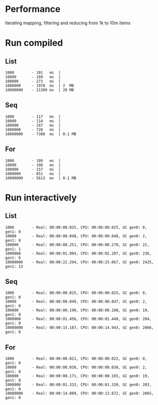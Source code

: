 Performance
===========

Iterating mapping, filtering and reducing from 1k to 10m items

# Run compiled

## List
    1000        - 101   ms  | 
    10000       - 189   ms  | 
    100000      - 273   ms  | 
    1000000     - 1978  ms  | 2  MB
    10000000    - 21389 ms  | 20 MB

## Seq
    1000        - 117   ms  | 
    10000       - 114   ms  | 
    100000      - 167   ms  | 
    1000000     - 728   ms  | 
    10000000    - 7388  ms  | 0.1 MB

## For
    1000        - 109   ms  |
    10000       - 108   ms  |
    100000      - 157   ms  |
    1000000     - 651   ms  |
    10000000    - 5613  ms  | 0.1 MB

# Run interactively

## List
    1000        - Real: 00:00:00.025, CPU: 00:00:00.025, GC gen0: 0,    gen1: 0
    10000       - Real: 00:00:00.048, CPU: 00:00:00.048, GC gen0: 2,    gen1: 0
    100000      - Real: 00:00:00.251, CPU: 00:00:00.270, GC gen0: 22,   gen1: 1
    1000000     - Real: 00:00:01.904, CPU: 00:00:02.207, GC gen0: 236,  gen1: 6
    10000000    - Real: 00:00:22.294, CPU: 00:00:25.067, GC gen0: 2425, gen1: 13

## Seq
    1000        - Real: 00:00:00.025, CPU: 00:00:00.025, GC gen0: 0,    gen1: 0
    10000       - Real: 00:00:00.049, CPU: 00:00:00.047, GC gen0: 2,    gen1: 0
    100000      - Real: 00:00:00.190, CPU: 00:00:00.188, GC gen0: 19,   gen1: 0
    1000000     - Real: 00:00:01.456, CPU: 00:00:01.440, GC gen0: 204,  gen1: 0
    10000000    - Real: 00:00:15.187, CPU: 00:00:14.943, GC gen0: 2066, gen1: 0

## For
    1000        - Real: 00:00:00.021, CPU: 00:00:00.022, GC gen0: 0,    gen1: 0
    10000       - Real: 00:00:00.038, CPU: 00:00:00.038, GC gen0: 2,    gen1: 0
    100000      - Real: 00:00:00.171, CPU: 00:00:00.165, GC gen0: 19,   gen1: 0
    1000000     - Real: 00:00:01.333, CPU: 00:00:01.320, GC gen0: 203,  gen1: 0
    10000000    - Real: 00:00:14.089, CPU: 00:00:13.672, GC gen0: 2065, gen1: 0
